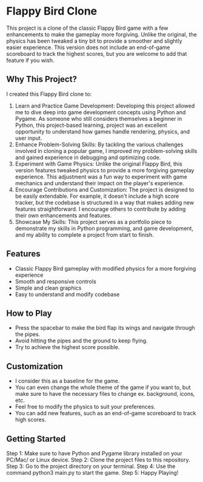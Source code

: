 # Flappy Bird Clone

This project is a clone of the classic Flappy Bird game with a few enhancements to make the gameplay more forgiving. Unlike the original, the physics has been tweaked a tiny bit to provide a smoother and slightly easier experience. This version does not include an end-of-game scoreboard to track the highest scores, but you are welcome to add that feature if you wish.

## Why This Project?

I created this Flappy Bird clone to:
1. Learn and Practice Game Development: Developing this project allowed me to dive deep into game development concepts using Python and Pygame. As someone who still considers themselves a beginner in Python, this project-based learning, project was an excellent opportunity to understand how games handle rendering, physics, and user input.
2. Enhance Problem-Solving Skills: By tackling the various challenges involved in cloning a popular game, I improved my problem-solving skills and gained experience in debugging and optimizing code.
3. Experiment with Game Physics: Unlike the original Flappy Bird, this version features tweaked physics to provide a more forgiving gameplay experience. This adjustment was a fun way to experiment with game mechanics and understand their impact on the player's experience.
4. Encourage Contributions and Customization: The project is designed to be easily extendable. For example, it doesn't include a high score tracker, but the codebase is structured in a way that makes adding new features straightforward. I encourage others to contribute by adding their own enhancements and features.
4. Showcase My Skills: This project serves as a portfolio piece to demonstrate my skills in Python programming, and game development, and my ability to complete a project from start to finish.

## Features

- Classic Flappy Bird gameplay with modified physics for a more forgiving experience
- Smooth and responsive controls
- Simple and clean graphics
- Easy to understand and modify codebase

## How to Play

- Press the spacebar to make the bird flap its wings and navigate through the pipes.
- Avoid hitting the pipes and the ground to keep flying.
- Try to achieve the highest score possible.

## Customization

- I consider this as a baseline for the game.
- You can even change the whole theme of the game if you want to, but make sure to have the necessary files to change ex. background, icons, etc.
- Feel free to modify the physics to suit your preferences.
- You can add new features, such as an end-of-game scoreboard to track high scores.

## Getting Started

Step 1: Make sure to have Python and Pygame library installed on your PC/Mac/ or Linux device.
Step 2: Clone the project files to this repository.
Step 3: Go to the project directory on your terminal.
Step 4: Use the command python3 main.py to start the game.
Step 5: Happy Playing!

##

